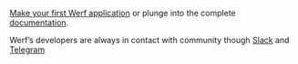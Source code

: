 
[Make your first Werf application](https://werf.io/how_to/getting_started.html) or plunge into the complete [documentation](https://werf.io/).

Werf’s developers are always in contact with community though [Slack](https://cloud-native.slack.com/messages/CHY2THYUU) and [Telegram](https://t.me/werf_ru)
